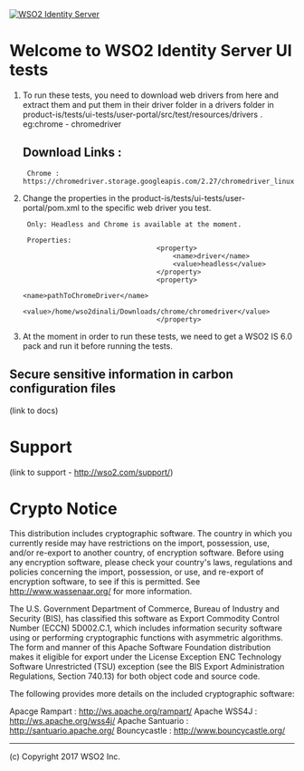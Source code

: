 <a href="http://wso2.com/products/identity-server/">
<img src="http://b.content.wso2.com/sites/all/common/images/product-logos/identity-server.svg"
     srcset="http://b.content.wso2.com/sites/all/common/images/product-logos/identity-server.svg@2x.png 2x"
     alt="WSO2 Identity Server" />
</a>

Welcome to WSO2 Identity Server UI tests
========================================


 1. To run these tests, you need to download web drivers from here and extract them and put them in
 their driver folder in a drivers folder in product-is/tests/ui-tests/user-portal/src/test/resources/drivers .
         eg:chrome - chromedriver

    Download Links :
    ----------------
         Chrome : https://chromedriver.storage.googleapis.com/2.27/chromedriver_linux64.zip

 2. Change the properties in the product-is/tests/ui-tests/user-portal/pom.xml
 to the specific web driver you test.

         Only: Headless and Chrome is available at the moment.
         
         Properties:
                                         <property>
                                             <name>driver</name>
                                             <value>headless</value>
                                         </property>
                                         <property>
                                             <name>pathToChromeDriver</name>
                                             <value>/home/wso2dinali/Downloads/chrome/chromedriver</value>
                                         </property>
                                         
 3. At the moment in order to run these tests, we need to get a WSO2 IS 6.0 pack and run it before running the 
 tests.
         
         
Secure sensitive information in carbon configuration files
----------------------------------------------------------

(link to docs)

Support
=======

(link to support - http://wso2.com/support/)

Crypto Notice
=============

This distribution includes cryptographic software.  The country in
which you currently reside may have restrictions on the import,
possession, use, and/or re-export to another country, of
encryption software.  Before using any encryption software, please
check your country's laws, regulations and policies concerning the
import, possession, or use, and re-export of encryption software, to
see if this is permitted.  See <http://www.wassenaar.org/> for more
information.

The U.S. Government Department of Commerce, Bureau of Industry and
Security (BIS), has classified this software as Export Commodity
Control Number (ECCN) 5D002.C.1, which includes information security
software using or performing cryptographic functions with asymmetric
algorithms.  The form and manner of this Apache Software Foundation
distribution makes it eligible for export under the License Exception
ENC Technology Software Unrestricted (TSU) exception (see the BIS
Export Administration Regulations, Section 740.13) for both object
code and source code.

The following provides more details on the included cryptographic
software:

Apacge Rampart   : http://ws.apache.org/rampart/
Apache WSS4J     : http://ws.apache.org/wss4j/
Apache Santuario : http://santuario.apache.org/
Bouncycastle     : http://www.bouncycastle.org/

---------------------------------------------------------------------------
(c) Copyright 2017 WSO2 Inc.

